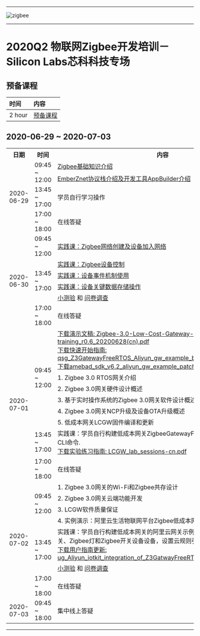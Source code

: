 ********
![zigbee](files/zigbee.png)
********


# 2020Q2 物联网Zigbee开发培训－Silicon Labs芯科科技专场
## 预备课程
| 时间 | 内容 |  
|:---- |:----|    
| 2 hour | [预备课程](Zigbee-Preparatory-Course) |


## 2020-06-29 ~ 2020-07-03
<table>
    <tr>
        <th>日期</th>
        <th>时间</th>
        <th>内容</th>
    </tr>
    <tr>
        <td rowspan="4">2020-06-29</td>
        <td rowspan="2">09:45 ~ 12:00</td>
        <td><a href="Introduction-of-Zigbee-Basic">Zigbee基础知识介绍</a></td>
    </tr>
    <tr>
        <td><a href="Introduction-of-EmberZnet-and-AppBuilder">EmberZnet协议栈介绍及开发工具AppBuilder介绍</a></td>
    </tr>
    <tr>
        <td>13:45 ~ 17:00</td>
        <td>学员自行学习操作</td>
    </tr>
    <tr>
        <td>17:00 ~ 18:00</td>
        <td>在线答疑</td>
    </tr>
    <tr>
        <td rowspan="6">2020-06-30</td>
        <td>09:45 ~ 12:00</td>
        <td><a href="Zigbee-Hands-on-Forming-and-Joining">实践课：Zigbee网络创建及设备加入网络</a></td>
    </tr>
    <tr>
        <td rowspan="4">13:45 ~ 17:00</td>
        <td><a href="Zigbee-Hands-on-Sending-OnOff-Commands">实践课：Zigbee设备控制</a></td>
    </tr>
    <tr>
        <td><a href="Zigbee-Hands-on-Using-Event">实践课：设备事件机制使用</a></td>
    </tr>
    <tr>
        <td><a href="Zigbee-Hands-on-Non-volatile-Data-Storage">实践课：设备关键数据存储操作</a></td>
    </tr>
    <tr>
        <td>
        <a href="https://forms.office.com/Pages/ResponsePage.aspx?id=ItjbVDFSIEuUTW9KvNVB-_gYgvSbceFAppvKGwjVr_1UQVdQVVFYTlYwMjhZRlMzVDdUMlA0NUFSNy4u">小测验</a> 
        和 
        <a href="https://forms.office.com/Pages/ResponsePage.aspx?id=ItjbVDFSIEuUTW9KvNVB-_gYgvSbceFAppvKGwjVr_1UMDNWUkNYM1UyWkRBRUY5VVFIOTFTTEVZNi4u">问卷调查</a>
        </td>
    </tr>
    <tr>
        <td>17:00 ~ 18:00</td>
        <td>在线答疑</td>
    </tr>
    <tr>
        <td rowspan="9">2020-07-01</td>
        <td rowspan="7">09:45 ~ 12:00</td>
    </tr>
    <tr>
        <td>
        <a href="files/ZB-2020Q2-ZMGC-Training/Zigbee-3.0-Low-Cost-Gateway-training_r0.6_20200628(cn).pdf">下载演示文稿: Zigbee-3.0-Low-Cost-Gateway-training_r0.6_20200628(cn).pdf</a><br>
        <a href="files/ZB-2020Q2-ZMGC-Training/qsg_Z3GatewayFreeRTOS_Aliyun_gw_example_build_for_LCGW_r1.0.2.pdf">下载快速开始指南: qsg_Z3GatewayFreeRTOS_Aliyun_gw_example_build_for_LCGW_r1.0.2.pdf</a><br>
        <a href="files/ZB-2020Q2-ZMGC-Training/amebad_sdk_v6.2_aliyun_gw_example_patch-v1.0.2-20200630.zip">下载amebad_sdk_v6.2_aliyun_gw_example_patch v1.0.2软件补丁</a>
        </td>
    </tr>
    <tr>
        <td>1. Zigbee 3.0 RTOS网关介绍</td>
    </tr>
    <tr>
        <td>2. Zigbee 3.0网关硬件设计概述</td>
    </tr>  
    <tr>
        <td>3. 基于实时操作系统的Zigbee 3.0网关软件设计概述</td>
    </tr>  
    <tr>
        <td>4. Zigbee 3.0网关NCP升级及设备OTA升级概述</td>
    </tr>
    <tr>
        <td>5. 低成本网关LCGW固件编译和更新</td>
    </tr>
    <tr>
        <td>13:45 ~ 17:00</td>
        <td>
            实践课：学员自行构建低成本网关ZigbeeGatewayFreeRTOS CLI固件并操作CLI命令. <br>
            <a href="files/ZB-2020Q2-ZMGC-Training/LCGW_lab_sessions-cn.pdf">下载实验练习指南: LCGW_lab_sessions-cn.pdf</a>
        </td>
    </tr>    
    <tr>
        <td>17:00 ~ 18:00</td>
        <td>在线答疑</td>
    </tr>
    <tr>
        <td rowspan="7">2020-07-02</td>
        <td rowspan="4">09:45 ~ 12:00</td>
        <td>1. Zigbee 3.0网关的Wi-Fi和Zigbee共存设计</td>
    </tr>
    <tr>
        <td>2. Zigbee 3.0网关云端功能开发</td>
    </tr>
    <tr>
        <td>3. LCGW软件质量保证</td>
    </tr>  
    <tr>
        <td>4. 实例演示：阿里云生活物联网平台Zigbee低成本网关演示</td>
    </tr>  
    <tr>
        <td rowspan="2">13:45 ~ 17:00</td>
        <td>
        实践课：学员自行构建低成本网关的阿里云网关示例固件，通过手机应用添加网关、Zigbee灯和Zigbee开关设备设备，设置云规则引擎<br>
        <a href="files/ZB-2020Q2-ZMGC-Training/ug_Aliyun_iotkit_integration_of_Z3GatwayFreeRTOS_for_LCGW_r1.0.2.pdf">下载用户指南更新: ug_Aliyun_iotkit_integration_of_Z3GatwayFreeRTOS_for_LCGW_r1.0.2.pdf</a>
        </td>
    </tr>
    <tr>
        <td><a href="https://forms.office.com/Pages/ResponsePage.aspx?id=ItjbVDFSIEuUTW9KvNVB--Q_IyaShX1Fi6yJTEj4gaZUQVRKOFk0UjlPTjJRMVRRRUgyUTBLUzBRVi4u">小测验</a> 和 <a href="https://forms.office.com/Pages/ResponsePage.aspx?id=ItjbVDFSIEuUTW9KvNVB-xIfpgzSA6ZDslkDkXDmrYJUMVRGUzZZMkNFQ0Y0V0tINllEMlM4QUxCUi4u">问卷调查</a></td>
    </tr>
    <tr>
        <td>17:00 ~ 18:00</td>
        <td>在线答疑</td>
    </tr>
    <tr>
        <td>2020-07-03</td>
        <td>09:45 ~ 18:00</td>
        <td>集中线上答疑</td>
    </tr>                                 
</table>

*************



